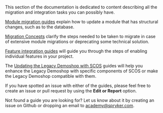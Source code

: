This section of the documentation is dedicated to content describing all the migration and integration tasks you can possibly have.

[Module migration guides](https://documentation.spryker.com/v4/docs/about-migration) explain how to update a module that has structural changes, such as to the database.

[Migration Concepts](https://documentation.spryker.com/v4/docs/about-migration-concepts) clarify the steps needed to be taken to migrate in case of extensive module migrations or deprecating some technical solution.

[Feature integration guides](https://documentation.spryker.com/v4/docs/about-integration) will guide you through the steps of enabling individual features in your project.

The [Updating the Legacy Demoshop with SCOS](https://documentation.spryker.com/v4/docs/about-updating) guides will help you enhance the Legacy Demoshop with specific components of SCOS or make the Legacy Demoshop compatible with them.

If you have spotted an issue with either of the guides, please feel free to create an issue or pull request by using the **Edit or Report** option.

Not found a guide you are looking for? Let us know about it by creating an issue on Github or dropping an email to academy@spryker.com.